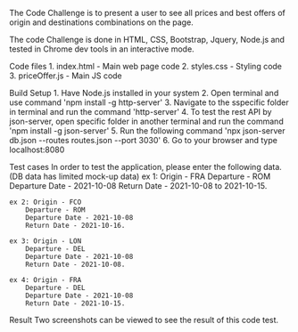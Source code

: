The Code Challenge is to present a user to see all prices and best offers of origin and destinations combinations on the page.


The code Challenge is done in HTML, CSS, Bootstrap, Jquery, Node.js and tested in Chrome dev tools in an interactive mode.


Code files
    1. index.html - Main web page code 
    2. styles.css - Styling code
    3. priceOffer.js - Main JS code


Build Setup
    1. Have Node.js installed in your system
    2. Open terminal and use command 'npm install -g http-server'
    3. Navigate to the sspecific folder in terminal and run the command 'http-server'
    4. To test the rest API by json-server, open specific folder in another terminal and run the command 'npm install -g json-server'
    5. Run the following command 'npx json-server db.json  --routes routes.json --port 3030'
    6. Go to your browser and type localhost:8080


Test cases
    In order to test the application, please enter the following data. (DB data has limited mock-up data) 
    ex 1: Origin - FRA
        Departure - ROM
        Departure Date - 2021-10-08	
        Return Date - 2021-10-08 to 2021-10-15.

    ex 2: Origin - FCO
        Departure - ROM
        Departure Date - 2021-10-08	
        Return Date - 2021-10-16.

    ex 3: Origin - LON
        Departure - DEL
        Departure Date - 2021-10-08	
        Return Date - 2021-10-08.

    ex 4: Origin - FRA
        Departure - DEL
        Departure Date - 2021-10-08	
        Return Date - 2021-10-15.


Result
    Two screenshots can be viewed to see the result of this code test.

